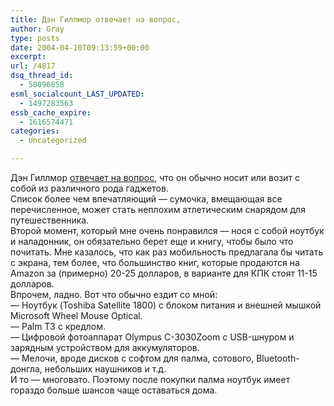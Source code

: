 ```yaml
---
title: Дэн Гиллмор отвечает на вопрос,
author: Gray
type: posts
date: 2004-04-10T09:13:59+00:00
excerpt:
url: /4817
dsq_thread_id:
  - 58096858
esml_socialcount_LAST_UPDATED:
  - 1497283563
essb_cache_expire:
  - 1616574471
categories:
  - Uncategorized

---
```








Дэн Гиллмор <a href="http://www.gizmodo.com/archives/whats_in_your_gadget_bag_dan_014754.php" target="_blank">отвечает на вопрос</a>, что он обычно носит или возит с собой из различного рода гаджетов.  
Список более чем впечатляющий &#8212; сумочка, вмещающая все перечисленное, может стать неплохим атлетическим снарядом для путешественника.  
Второй момент, который мне очень понравился &#8212; нося с собой ноутбук и наладонник, он обязательно берет еще и книгу, чтобы было что почитать. Мне казалось, что как раз мобильность предлагала бы читать с экрана, тем более, что большинство книг, которые продаются на Amazon за (примерно) 20-25 долларов, в варианте для КПК стоят 11-15 долларов.  
Впрочем, ладно. Вот что обычно ездит со мной:  
&#8212; Ноутбук (Toshiba Satellite 1800) с блоком питания и внешней мышкой Microsoft Wheel Mouse Optical.  
&#8212; Palm T3 с кредлом.  
&#8212; Цифровой фотоаппарат Olympus C-3030Zoom с USB-шнуром и зарядным устройством для аккумуляторов.  
&#8212; Мелочи, вроде дисков с софтом для палма, сотового, Bluetooth-донгла, небольших наушников и т.д.  
И то &#8212; многовато. Поэтому после покупки палма ноутбук имеет гораздо больше шансов чаще оставаться дома.